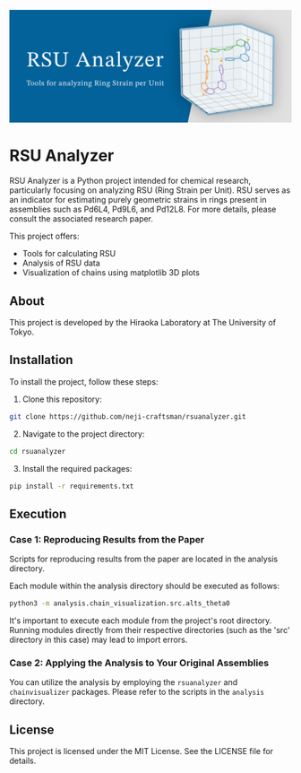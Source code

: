 ![Header Image](./images/header.png)

# RSU Analyzer

RSU Analyzer is a Python project intended for chemical research, particularly focusing on analyzing RSU (Ring Strain per Unit). RSU serves as an indicator for estimating purely geometric strains in rings present in assemblies such as Pd6L4, Pd9L6, and Pd12L8. For more details, please consult the associated research paper.

This project offers:
- Tools for calculating RSU
- Analysis of RSU data
- Visualization of chains using matplotlib 3D plots

## About
This project is developed by the Hiraoka Laboratory at The University of Tokyo.

## Installation
To install the project, follow these steps:

1. Clone this repository:
```bash
git clone https://github.com/neji-craftsman/rsuanalyzer.git
```
2. Navigate to the project directory:
```bash
cd rsuanalyzer
```
3. Install the required packages:
```bash
pip install -r requirements.txt
```

## Execution
### Case 1: Reproducing Results from the Paper
Scripts for reproducing results from the paper are located in the analysis directory.

Each module within the analysis directory should be executed as follows:
```bash
python3 -m analysis.chain_visualization.src.alts_theta0
```
It's important to execute each module from the project's root directory. Running modules directly from their respective directories (such as the 'src' directory in this case) may lead to import errors.

### Case 2: Applying the Analysis to Your Original Assemblies
You can utilize the analysis by employing the `rsuanalyzer` and `chainvisualizer` packages. Please refer to the scripts in the `analysis` directory.

## License
This project is licensed under the MIT License. See the LICENSE file for details.
